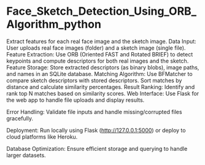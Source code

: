 # Face_Sketch_Detection_Using_ORB_Algorithm_python

Extract features for each real face image and the sketch image.
Data Input:
User uploads real face images (folder) and a sketch image (single file).
Feature Extraction:
Use ORB (Oriented FAST and Rotated BRIEF) to detect keypoints and compute descriptors for both real images and the sketch.
Feature Storage:
Store extracted descriptors (as binary blobs), image paths, and names in an SQLite database.
Matching Algorithm:
Use BFMatcher to compare sketch descriptors with stored descriptors.
Sort matches by distance and calculate similarity percentages.
Result Ranking:
Identify and rank top N matches based on similarity scores.
Web Interface:
Use Flask for the web app to handle file uploads and display results.

Error Handling:
Validate file inputs and handle missing/corrupted files gracefully.

Deployment:
Run locally using Flask (http://127.0.0.1:5000) or deploy to cloud platforms like Heroku.

Database Optimization:
Ensure efficient storage and querying to handle larger datasets.
